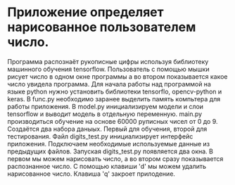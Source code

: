 # Приложение определяет нарисованное пользователем число.
Программа распознаёт рукописные цифры используя библиотеку машинного обучения tensorflow. 
Пользователь с помощью мышки рисует число в одном окне программы а во втором показывается какое число увидела программа.
Для начала работы над программой на языке python нужно установить библиотеки tensorflo, opencv-python и keras.
В func.py необходимо заранее выделить память компьтера для работы приложения.
В model.py инициализируем модели и слои tensorflow и выводит модель в отдельную переменную.
main.py производиться обучение на основе 60000 руписных чисел от 0 до 9. Создаётся два набора даныых. Первый для обучения, второй для тестирования.
Файл digits_test.py инициализирует интерфейс приложения. Подключаем необходимые используемые данные из предыдущих файлов. 
Запуская digits_test.py появляется два окна. В первом мы можем нарисовать число, а во втором сразу показывается распознанное  число.
С помощью клавиши 'd' мы можем удалить нарисованное число. Клавиша 'q' закроет прилодение.
